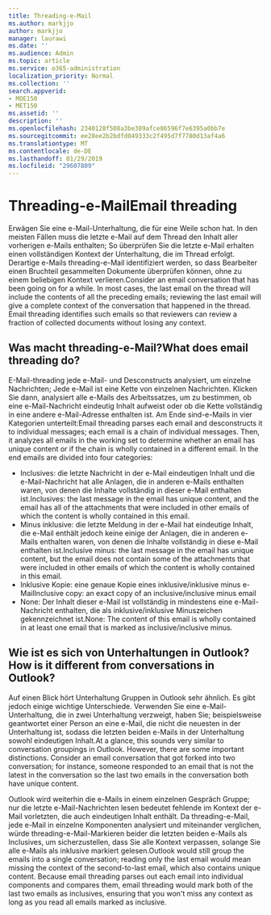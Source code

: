 ```yaml
---
title: Threading-e-Mail
ms.author: markjjo
author: markjjo
manager: laurawi
ms.date: ''
ms.audience: Admin
ms.topic: article
ms.service: o365-administration
localization_priority: Normal
ms.collection: ''
search.appverid:
- MOE150
- MET150
ms.assetid: ''
description: ''
ms.openlocfilehash: 2340128f508a3be389afce86596f7e6395a0bb7e
ms.sourcegitcommit: ee28ee2b2bdfd049333c2f495d7f7780d13af4a6
ms.translationtype: MT
ms.contentlocale: de-DE
ms.lasthandoff: 01/29/2019
ms.locfileid: "29607809"
---
```

# <a name="email-threading"></a><span data-ttu-id="497da-102">Threading-e-Mail</span><span class="sxs-lookup"><span data-stu-id="497da-102">Email threading</span></span>
<span data-ttu-id="497da-p101">Erwägen Sie eine e-Mail-Unterhaltung, die für eine Weile schon hat. In den meisten Fällen muss die letzte e-Mail auf dem Thread den Inhalt aller vorherigen e-Mails enthalten; So überprüfen Sie die letzte e-Mail erhalten einen vollständigen Kontext der Unterhaltung, die im Thread erfolgt. Derartige e-Mails threading-e-Mail identifiziert werden, so dass Bearbeiter einen Bruchteil gesammelten Dokumente überprüfen können, ohne zu einem beliebigen Kontext verlieren.</span><span class="sxs-lookup"><span data-stu-id="497da-p101">Consider an email conversation that has been going on for a while. In most cases, the last email on the thread will include the contents of all the preceding emails; reviewing the last email will give a complete context of the conversation that happened in the thread. Email threading identifies such emails so that reviewers can review a fraction of collected documents without losing any context.</span></span>

## <a name="what-does-email-threading-do"></a><span data-ttu-id="497da-106">Was macht threading-e-Mail?</span><span class="sxs-lookup"><span data-stu-id="497da-106">What does email threading do?</span></span>
<span data-ttu-id="497da-p102">E-Mail-threading jede e-Mail- und Desconstructs analysiert, um einzelne Nachrichten; Jede e-Mail ist eine Kette von einzelnen Nachrichten. Klicken Sie dann, analysiert alle e-Mails des Arbeitssatzes, um zu bestimmen, ob eine e-Mail-Nachricht eindeutig Inhalt aufweist oder ob die Kette vollständig in eine andere e-Mail-Adresse enthalten ist. Am Ende sind-e-Mails in vier Kategorien unterteilt:</span><span class="sxs-lookup"><span data-stu-id="497da-p102">Email threading parses each email and desconstructs it to individual messages; each email is a chain of individual messages. Then, it analyzes all emails in the working set to determine whether an email has unique content or if the chain is wholly contained in a different email. In the end emails are divided into four categories:</span></span>
- <span data-ttu-id="497da-110">Inclusives: die letzte Nachricht in der e-Mail eindeutigen Inhalt und die e-Mail-Nachricht hat alle Anlagen, die in anderen e-Mails enthalten waren, von denen die Inhalte vollständig in dieser e-Mail enthalten ist.</span><span class="sxs-lookup"><span data-stu-id="497da-110">Inclusives: the last message in the email has unique content, and the email has all of the attachments that were included in other emails of which the content is wholly contained in this email.</span></span>
- <span data-ttu-id="497da-111">Minus inklusive: die letzte Meldung in der e-Mail hat eindeutige Inhalt, die e-Mail enthält jedoch keine einige der Anlagen, die in anderen e-Mails enthalten waren, von denen die Inhalte vollständig in diese e-Mail enthalten ist.</span><span class="sxs-lookup"><span data-stu-id="497da-111">Inclusive minus: the last message in the email has unique content, but the email does not contain some of the attachments that were included in other emails of which the content is wholly contained in this email.</span></span>
- <span data-ttu-id="497da-112">Inklusive Kopie: eine genaue Kopie eines inklusive/inklusive minus e-Mail</span><span class="sxs-lookup"><span data-stu-id="497da-112">Inclusive copy: an exact copy of an inclusive/inclusive minus email</span></span>
- <span data-ttu-id="497da-113">None: Der Inhalt dieser e-Mail ist vollständig in mindestens eine e-Mail-Nachricht enthalten, die als inklusive/inklusive Minuszeichen gekennzeichnet ist.</span><span class="sxs-lookup"><span data-stu-id="497da-113">None: The content of this email is wholly contained in at least one email that is marked as inclusive/inclusive minus.</span></span>

## <a name="how-is-it-different-from-conversations-in-outlook"></a><span data-ttu-id="497da-114">Wie ist es sich von Unterhaltungen in Outlook?</span><span class="sxs-lookup"><span data-stu-id="497da-114">How is it different from conversations in Outlook?</span></span>
<span data-ttu-id="497da-p103">Auf einen Blick hört Unterhaltung Gruppen in Outlook sehr ähnlich. Es gibt jedoch einige wichtige Unterschiede. Verwenden Sie eine e-Mail-Unterhaltung, die in zwei Unterhaltung verzweigt, haben Sie; beispielsweise geantwortet einer Person an eine e-Mail, die nicht die neuesten in der Unterhaltung ist, sodass die letzten beiden e-Mails in der Unterhaltung sowohl eindeutigen Inhalt.</span><span class="sxs-lookup"><span data-stu-id="497da-p103">At a glance, this sounds very similar to conversation groupings in Outlook. However, there are some important distinctions. Consider an email conversation that got forked into two conversation; for instance, someone responded to an email that is not the latest in the conversation so the last two emails in the conversation both have unique content.</span></span>

<span data-ttu-id="497da-p104">Outlook wird weiterhin die e-Mails in einem einzelnen Gespräch Gruppe; nur die letzte e-Mail-Nachrichten lesen bedeutet fehlende im Kontext der e-Mail vorletzten, die auch eindeutigen Inhalt enthält. Da threading-e-Mail, jede e-Mail in einzelne Komponenten analysiert und miteinander verglichen, würde threading-e-Mail-Markieren beider die letzten beiden e-Mails als Inclusives, um sicherzustellen, dass Sie alle Kontext verpassen, solange Sie alle e-Mails als inklusive markiert gelesen.</span><span class="sxs-lookup"><span data-stu-id="497da-p104">Outlook would still group the emails into a single conversation; reading only the last email would mean missing the context of the second-to-last email, which also contains unique content. Because email threading parses out each email into individual components and compares them, email threading would mark both of the last two emails as inclusives, ensuring that you won't miss any context as long as you read all emails marked as inclusive.</span></span>